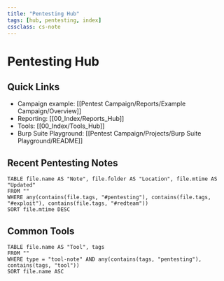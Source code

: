 ```yaml
---
title: "Pentesting Hub"
tags: [hub, pentesting, index]
cssclass: cs-note
---
```


# Pentesting Hub

## Quick Links
- Campaign example: [[Pentest Campaign/Reports/Example Campaign/Overview]]
- Reporting: [[00_Index/Reports_Hub]]
- Tools: [[00_Index/Tools_Hub]]
- Burp Suite Playground: [[Pentest Campaign/Projects/Burp Suite Playground/README]]

## Recent Pentesting Notes
```dataview
TABLE file.name AS "Note", file.folder AS "Location", file.mtime AS "Updated"
FROM ""
WHERE any(contains(file.tags, "#pentesting"), contains(file.tags, "#exploit"), contains(file.tags, "#redteam"))
SORT file.mtime DESC
```

## Common Tools
```dataview
TABLE file.name AS "Tool", tags
FROM ""
WHERE type = "tool-note" AND any(contains(tags, "pentesting"), contains(tags, "tool"))
SORT file.name ASC
```
